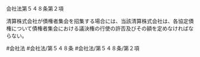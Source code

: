 会社法第５４８条第２項

清算株式会社が債権者集会を招集する場合には、当該清算株式会社は、各協定債権について債権者集会における議決権の行使の許否及びその額を定めなければならない。

#会社法
#会社法/第５４８条
#会社法/第５４８条/第２項
